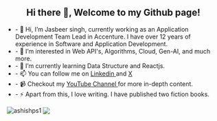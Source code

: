<h2 align="center">Hi there 👋, Welcome to my Github page!</h2>  

<ul>
<li>
- 👋 Hi, I’m Jasbeer singh, currently working as an Application Development Team Lead in Accenture. I have over 12 years of experience in Software and Application Development. </li>
<li>- 👀 I’m interested in Web API's, Algorithms, Cloud, Gen-AI, and much more.</li>
<li>- 🌱 I’m currently learning Data Structure and Reactjs.</li>
<li>- 📫 You can follow me on <a href="https://www.linkedin.com/in/singhjasbeer/"> Linkedin </a> and <a href="https://x.com/codewithjasbeer"> X </a> </li>
<li>- 📹 Checkout my <a href="https://www.youtube.com/@Codewithjasbeer"> YouTube Channel </a> for more in-depth content.</li>
<li>- ⚡ Apart from this, I love writing. I have published two fiction books.</li>

  </ul>
    

<p>&nbsp;<img align="center" src="https://github-readme-stats.vercel.app/api?username=codewithjasbeer&show_icons=true&locale=en" alt="ashishps1" />
<img align="center" src="https://github-readme-stats.vercel.app/api/top-langs/?username=codewithjasbeer&layout=compact&hide_border=true&&langs_count=10&show_icons=true&theme=transparent" />
</p>
